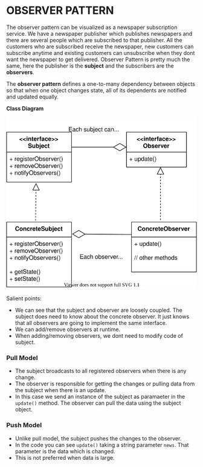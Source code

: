 # OBSERVER PATTERN

The observer pattern can be visualized as a newspaper subscription service. We have a newspaper publisher which publishes newspapers and there are several people which are subscribed to that publisher. All the customers who are subscribed receive the newspaper, new customers can subscribe anytime and existing customers can unsubscribe when they dont want the newspaper to get delivered. Observer Pattern is pretty much the same, here the publisher is the __subject__ and the subscribers are the __observers__.

The __observer pattern__ defines a one-to-many dependency between objects so that when one object changes state, all of its dependents are notified and updated equally.

__Class Diagram__

![Figure](cd.drawio.svg)


Salient points:
- We can see that the subject and observer are loosely coupled. The subject does need to know about the concrete observer. It just knows that all observers are going to implement the same interface.
- We can add/remove observers at runtime.
- When adding/removing observers, we dont need to modify code of subject.

### Pull Model

- The subject broadcasts to all registered observers when there is any change.
- The observer is responsible for getting the changes or pulling data from the subject when there is an update.
- In this case we send an instance of the subject as paramaeter in the `update()` method. The observer can pull the data using the subject object.

### Push Model

- Unlike pull model, the subject pushes the changes to the observer.
- In the code you can see `update()` taking a string parameter `news`. That parameter is the data which is changed.
- This is not preferred when data is large.
